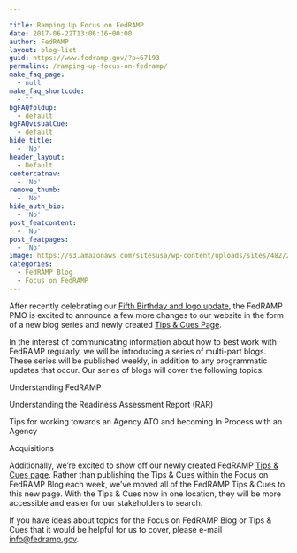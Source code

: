 ```yaml
---

title: Ramping Up Focus on FedRAMP
date: 2017-06-22T13:06:16+00:00
author: FedRAMP
layout: blog-list
guid: https://www.fedramp.gov/?p=67193
permalink: /ramping-up-focus-on-fedramp/
make_faq_page:
  - null
make_faq_shortcode:
  - ""
bgFAQfoldup:
  - default
bgFAQvisualCue:
  - default
hide_title:
  - 'No'
header_layout:
  - Default
centercatnav:
  - 'No'
remove_thumb:
  - 'No'
hide_auth_bio:
  - 'No'
post_featcontent:
  - 'No'
post_featpages:
  - 'No'
image: https://s3.amazonaws.com/sitesusa/wp-content/uploads/sites/482/2017/06/Screen-Shot-2017-06-22-at-3.51.46-PM.png
categories:
  - FedRAMP Blog
  - Focus on FedRAMP
---
```

After recently celebrating our [Fifth Birthday and logo update](https://www.fedramp.gov/67092-2/), the FedRAMP PMO is excited to announce a few more changes to our website in the form of a new blog series and newly created <a href="https://www.fedramp.gov/?p=66820">Tips & Cues Page</a>. 

In the interest of communicating information about how to best work with FedRAMP regularly, we will be introducing a series of multi-part blogs. These series will be published weekly, in addition to any programmatic updates that occur. Our series of blogs will cover the following topics: 


  Understanding FedRAMP


  Understanding the Readiness Assessment Report (RAR)


  Tips for working towards an Agency ATO and becoming In Process with an Agency


  Acquisitions


Additionally, we’re excited to show off our newly created FedRAMP [Tips & Cues page](https://www.fedramp.gov/resources/fedramp-tips-cues/). Rather than publishing the Tips & Cues within the Focus on FedRAMP Blog each week, we’ve moved all of the FedRAMP Tips & Cues to this new page. With the Tips & Cues now in one location, they will be more accessible and easier for our stakeholders to search.

If you have ideas about topics for the Focus on FedRAMP Blog or Tips & Cues that it would be helpful for us to cover, please e-mail [info@fedramp.gov](mailto:info@fedramp.gov). 